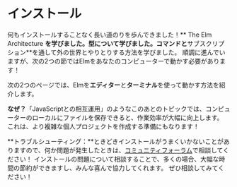 <!--
# Installation
-->
# インストール

<!--
We have come a long way without installing anything! We learned **The Elm Architecture**. We learned about **types**. We learned how to interact with the outside world through **commands** and **subscriptions**. Things are going well, but we need to get Elm working on your computer for the next couple sections!
-->
何もインストールすることなく長い道のりを歩んできました！** The Elm Architecture **を学びました。**型**について学びました。**コマンド**と**サブスクリプション**を通して外の世界とやりとりする方法を学びました。 順調に進んでいますが、次の2つの節ではElmをあなたのコンピューターで動かす必要があります！

<!--
The next two pages will show how to get Elm working in your **editor** and then in your **terminal**.
-->
次の2つのページでは、Elmを**エディター**と**ターミナル**を使って動かす方法を紹介します。


<!--
**Why?** Upcoming topics like "JavaScript Interop" work a lot better when you can save files locally on your computer. This will also set us up to create more complex personal projects!
-->
**なぜ？**「JavaScriptとの相互運用」のようなこのあとのトピックでは、コンピューターのローカルにファイルを保存できると、作業効率が大幅に向上します。 これは、より複雑な個人プロジェクトを作成する準備にもなります！

<!--
**Troubleshooting:** Things can sometimes go wrong with installation, so if you run into any trouble, please ask about it in a [community forum](https://elm-lang.org/community)! Talking through an install problem can usually save you a lot of time, and people are happy to help out. Please ask for help!
-->
**トラブルシューティング：**ときどきインストールがうまくいかないことがありますので、何か問題が発生したときは、[コミュニティフォーラム](https://elm-lang.org/community)で相談してください！ インストールの問題について相談することで、多くの場合、大幅な時間の節約ができますし、みんな喜んで協力してくれます。 ぜひ相談してみてください！

